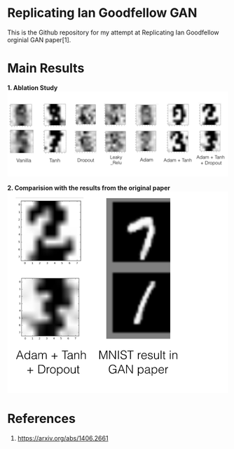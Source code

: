 # Replicating Ian Goodfellow GAN
This is the Github repository for my attempt at Replicating Ian Goodfellow orginial GAN paper[1]. 

# Main Results
<b> 1. Ablation Study </b> 
![alt text](https://github.com/Neoanarika/Replicating-Ian-Goodfellow-GAN-/blob/master/fig/fig1_.png)

<b> 2. Comparision with the results from the original paper </b>
![alt text](https://github.com/Neoanarika/Replicating-Ian-Goodfellow-GAN-/blob/master/fig/fig2.png)

# References
1. https://arxiv.org/abs/1406.2661
